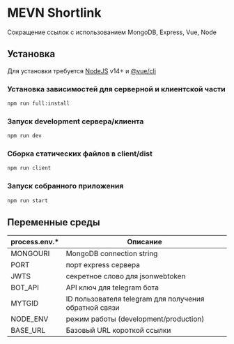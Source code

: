 # MEVN Shortlink

Сокращение ссылок с использованием MongoDB, Express, Vue, Node

## Установка

Для установки требуется [NodeJS](https://nodejs.org/) v14+ и [@vue/cli](https://cli.vuejs.org/)

### Установка зависимостей для серверной и клиентской части
```sh
npm run full:install
```
### Запуск development сервера/клиента
```sh
npm run dev
```

### Сборка статических файлов в client/dist
```sh
npm run client
```

### Запуск собранного приложения
```sh
npm run start
```

## Переменные среды

| process.env.* | Описание |
| ------ | ------ |
| MONGOURI | MongoDB connection string |
| PORT | порт express сервера |
| JWTS | секретное слово для jsonwebtoken |
| BOT_API | API ключ для telegram бота |
| MYTGID | ID пользователя telegram для получения обратной связи |
| NODE_ENV | режим работы (development/production) |
| BASE_URL | Базовый URL короткой ссылки |
